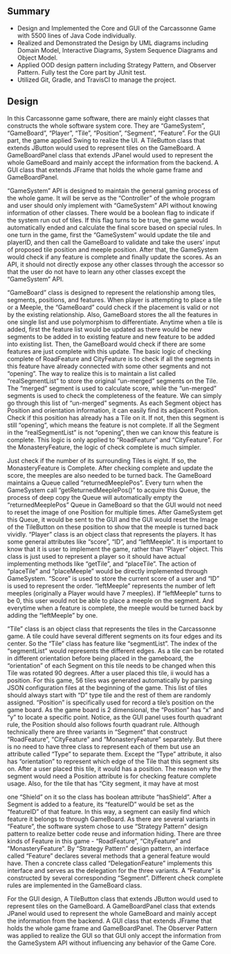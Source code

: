 ## Summary
* Design and Implemented the Core and GUI of the Carcassonne Game with 5500 lines of Java Code individually.
* Realized and Demonstrated the Design by UML diagrams including Domain Model, Interactive Diagrams, System Sequence Diagrams and Object Model.
* Applied OOD design pattern including Strategy Pattern, and Observer Pattern. Fully test the Core part by JUnit test.
* Utilized Git, Gradle, and TravisCI to manage the project.

## Design
In this Carcassonne game software, there are mainly eight classes that
constructs the whole software system core. They are “GameSystem”, “GameBoard”, “Player”, “Tile”, “Position”, “Segment”, “Feature”. For the GUI part, the game applied Swing to realize the UI. A TileButton class that extends JButton would used to represent tiles on the GameBoard. A GameBoardPanel class that extends JPanel would used to represent the whole GameBoard and mainly accept the information from the backend. A GUI class that extends JFrame that holds the whole game frame and GameBoardPanel.

“GameSystem” API is designed to maintain the general gaming process of the whole game. It will be serve as the “Controller” of the whole program and user should only implement with “GameSystem” API without knowing information of other classes. There would be a boolean flag to indicate if the system run out of tiles. If this flag turns to be true, the game would automatically ended and calculate the final score based on special rules. In one turn in the game, first the “GameSystem” would update the tile and playerID, and then call the GameBoard to validate and take the users’ input of proposed tile position and meeple position. After that, the GameSystem would check if any feature is complete and finally update the scores. As an API, it should not directly expose any other classes through the accessor so that the user do not have to learn any other classes except the “GameSystem” API.

“GameBoard” class is designed to represent the relationship among tiles, segments, positions, and features. When player is attempting to place a tile or a Meeple, the “GameBoard” could check if the placement is valid or not by the existing relationship. Also, GameBoard stores the all the features in one single list and use polymorphism to differentiate. ​Anytime when a tile is added, first the feature list would be updated as there would be new segments to be added in to existing feature and new feature to be added into existing list. Then, the GameBoard would check if there are some features are just complete with this update. The basic logic of checking complete of RoadFeature and CityFeature is to check if all the segments in this feature have already connected with some other segments and not “opening”. The way to realize this is to maintain a list called “realSegmentList” to store the original “un-merged” segments on the Tile. The “merged” segment is used to calculate score, while the “un-merged” segments is used to check the completeness of the feature. We can simply go through this list of “un-merged” segments. As each Segment object has Position and orientation information, it can easily find its adjacent Position. Check if this position has already has a Tile on it. If not, then this segment is still “opening”, which means the feature is not complete. If all the Segment in the “realSegmentList” is not “opening”, then we can know this feature is complete. This logic is only applied to “RoadFeature” and “CityFeature”. For the MonasteryFeature, the logic of check complete is much simpler.

 Just check if the number of its surrounding Tiles is eight. If so, the MonasteryFeature is Complete. After checking complete and update the score, the meeples are also needed to be turned back. The GameBoard maintains a Queue called “returnedMeeplePos”. Every turn when the GameSystem call “getReturnedMeeplePos()” to acquire this Queue, the process of deep copy the Queue will automatically empty the “returnedMeeplePos” Queue in GameBoard so that the GUI would not need to reset the image of one Position for multiple times. After GameSystem get this Queue, it would be sent to the GUI and the GUI would reset the Image of the TileButton on these position to show that the meeple is turned back vividly.
“Player” class is an object class that represents the players. It has some general attributes like “score”, “ID”, and “leftMeeple”. It is important to know that it is user to implement the game, rather than “Player” object. This class is just used to represent a player so it should have actual implementing methods like “getTile”, and “placeTile”. The action of “placeTile” and “placeMeeple” would be directly implemented through GameSystem. “Score” is used to store the current score of a user and “ID” is used to represent the order. “leftMeeple” represents the number of left meeples (originally a Player would have 7 meeples). If “leftMeeple” turns to be 0, this user would not be able to place a meeple on the segment. And everytime when a feature is complete, the meeple would be turned back by adding the “leftMeeple” by one.

“Tile” class is an object class that represents the tiles in the Carcassonne game. A tile could have several different segments on its four edges and its center. So the “Tile” class has feature like “segmentList”. The index of the “segmentList” would represents the different edges. As a tile can be rotated in different orientation before being placed in the gameboard, the “orientation” of each Segment on this tile needs to be changed when this Tile was rotated 90 degrees. After a user placed this tile, ii would has a position. For this game, 56 tiles was generated automatically by parsing JSON configuration files at the beginning of the game. This list of tiles should always start with “D” type tile and the rest of them are randomly assigned.
“Position” is specifically used for record a tile’s position on the game board. As the game board is 2 dimensional, the “Position” has “x” and “y” to locate a specific point. Notice, as the GUI panel uses ​fourth quadrant rule, the Position should also follows fourth quadrant rule.
Although technically there are three variants in “Segment” that construct “RoadFeature”, “CityFeature” and “MonasteryFeature” separately. But there is no need to have three class to represent each of them but use an attribute called “Type” to separate them. Except the “Type” attribute, it also has “orientation” to represent which edge of the Tile that this segment sits on. ​After a user placed this tile, it would has a position. The reason why the segment would need a Position attribute is for checking feature complete usage. Also, for the tile that has “City segment, it may have at most

one “Shield” on it so the class has boolean attribute “hasShield”. After a Segment is added to a feature, its “featureID” would be set as the “featureID” of that feature. In this way, a segment can easily find which feature it belongs to through GameBoard.
As there are several variants in “Feature”, the software system chose to use “Strategy Pattern” design pattern to realize better code reuse and information hiding. There are three kinds of Feature in this game - “RoadFeature”, “CityFeature” and “MonasteryFeature”. By “Strategy Pattern” design pattern, an interface called “Feature” declares several methods that a general feature would have. Then a concrete class called “DelegationFeature” implements this interface and serves as the delegation for the three variants.​ ​A “Feature” is constructed by several corresponding “Segment”. Different check complete rules are implemented in the GameBoard class.

For the GUI design, A TileButton class that extends JButton would used to represent tiles on the GameBoard. A GameBoardPanel class that extends JPanel would used to represent the whole GameBoard and mainly accept the information from the backend. A GUI class that extends JFrame that holds the whole game frame and GameBoardPanel. The Observer Pattern was applied to realize the GUI so that GUI only accept the information from the GameSystem API without influencing any behavior of the Game Core.
